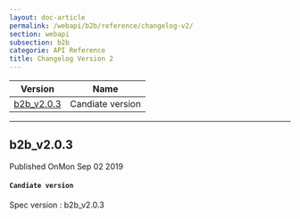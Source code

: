 ```yaml
---
layout: doc-article
permalink: /webapi/b2b/reference/changelog-v2/
section: webapi
subsection: b2b
categorie: API Reference
title: Changelog Version 2
---
```



Version|Name
-|-
[b2b_v2.0.3](#b2b_v203) | Candiate version


<hr>

## b2b_v2.0.3

<div class="tags has-addons is-pulled-right"><span class="tag is-dark">Published On</span><span class="tag is-info">Mon Sep 02 2019</span></div>


#### `Candiate version`
Spec version : b2b_v2.0.3

